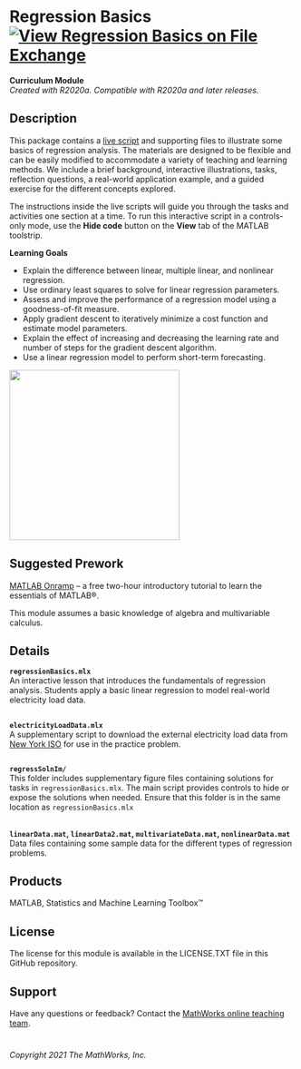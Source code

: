 # Regression Basics[![View Regression Basics on File Exchange](https://www.mathworks.com/matlabcentral/images/matlab-file-exchange.svg)](https://www.mathworks.com/matlabcentral/fileexchange/93435-regression-basics)  
**Curriculum Module**  
_Created with R2020a. Compatible with R2020a and later releases._  

## Description ##
This package contains a [live script](https://www.mathworks.com/products/matlab/live-editor.html) and supporting files to illustrate some basics of regression analysis. The materials are designed to be flexible and can be easily modified to accommodate a variety of teaching and learning methods. We include a brief background, interactive illustrations, tasks, reflection questions, a real-world application example, and a guided exercise for the different concepts explored.

The instructions inside the live scripts will guide you through the tasks and activities one section at a time. To run this interactive script in a controls-only mode, use the **Hide code** button on the **View** tab of the MATLAB toolstrip.

**Learning Goals**
- Explain the difference between linear, multiple linear, and nonlinear regression.
- Use ordinary least squares to solve for linear regression parameters.
- Assess and improve the performance of a regression model using a goodness-of-fit measure.
- Apply gradient descent to iteratively minimize a cost function and estimate model parameters.
- Explain the effect of increasing and decreasing the learning rate and number of steps for the gradient descent algorithm.
- Use a linear regression model to perform short-term forecasting.

<img src="https://user-images.githubusercontent.com/81376570/122819892-02032a80-d2a9-11eb-993b-a3069f9df662.gif" height = "300"/>  

## Suggested Prework ##  
[MATLAB Onramp](https://www.mathworks.com/learn/tutorials/matlab-onramp.html) – a free two-hour introductory tutorial to learn the essentials of MATLAB®.  

This module assumes a basic knowledge of algebra and multivariable calculus.  

## Details ##

**`regressionBasics.mlx`**  
An interactive lesson that introduces the fundamentals of regression analysis. Students apply a basic linear regression to model real-world electricity load data.

## ##
**`electricityLoadData.mlx`**  
A supplementary script to download the external electricity load data from [New York ISO](http://mis.nyiso.com/public/) for use in the practice problem.  

## ##
**`regressSolnIm/`**  
This folder includes supplementary figure files containing solutions for tasks in `regressionBasics.mlx`. The main script provides controls to hide or expose the solutions when needed. Ensure that this folder is in the same location as `regressionBasics.mlx`

## ##
**`linearData.mat`, `linearData2.mat`, `multivariateData.mat`, `nonlinearData.mat`**  
Data files containing some sample data for the different types of regression problems.

## Products ##
MATLAB, Statistics and Machine Learning Toolbox™

## License ##
The license for this module is available in the LICENSE.TXT file in this GitHub repository.

## Support ##
Have any questions or feedback? Contact the [MathWorks online teaching team](mailto:onlineteaching@mathworks.com).

# #
_Copyright 2021 The MathWorks, Inc._
